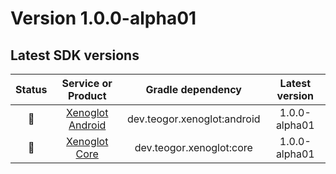 [//]: # (This file was automatically generated - do not edit)

# Version 1.0.0-alpha01

## Latest SDK versions

| Status |          Service or Product           |      Gradle dependency      | Latest version |
|:------:|:-------------------------------------:|:---------------------------:|:--------------:|
| 🧪 | [Xenoglot Android](../../../reference/android) | dev.teogor.xenoglot:android | 1.0.0-alpha01 |
| 🧪 | [Xenoglot Core](../../../reference/core) | dev.teogor.xenoglot:core | 1.0.0-alpha01 |
